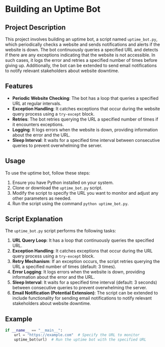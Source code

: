 # Building an Uptime Bot

## Project Description
This project involves building an uptime bot, a script named `uptime_bot.py`, which periodically checks a website and sends notifications and alerts if the website is down. The bot continuously queries a specified URL and detects if there are any exceptions indicating that the website is not accessible. In such cases, it logs the error and retries a specified number of times before giving up. Additionally, the bot can be extended to send email notifications to notify relevant stakeholders about website downtime.

## Features
- **Periodic Website Checking**: The bot has a loop that queries a specified URL at regular intervals.
- **Exception Handling**: It catches exceptions that occur during the website query process using a `try-except` block.
- **Retries**: The bot retries querying the URL a specified number of times if it encounters exceptions.
- **Logging**: It logs errors when the website is down, providing information about the error and the URL.
- **Sleep Interval**: It waits for a specified time interval between consecutive queries to prevent overwhelming the server.

## Usage
To use the uptime bot, follow these steps:
1. Ensure you have Python installed on your system.
2. Clone or download the `uptime_bot.py` script.
3. Modify the script to specify the URL you want to monitor and adjust any other parameters as needed.
4. Run the script using the command `python uptime_bot.py`.

## Script Explanation
The `uptime_bot.py` script performs the following tasks:

1. **URL Query Loop**: It has a loop that continuously queries the specified URL.
2. **Exception Handling**: It catches exceptions that occur during the URL query process using a `try-except` block.
3. **Retry Mechanism**: If an exception occurs, the script retries querying the URL a specified number of times (default: 3 times).
4. **Error Logging**: It logs errors when the website is down, providing information about the error and the URL.
5. **Sleep Interval**: It waits for a specified time interval (default: 3 seconds) between consecutive queries to prevent overwhelming the server.
6. **Email Notification (Potential Extension)**: The script can be extended to include functionality for sending email notifications to notify relevant stakeholders about website downtime.

## Example
```python
if __name__ == "__main__":
    url = "https://example.com"  # Specify the URL to monitor
    uptime_bot(url)  # Run the uptime bot with the specified URL
